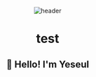 

<div align ='center'>
  
![header](https://capsule-render.vercel.app/api?type=waving&color=gradient&height=260&section=header&text=On%20your%20Marks,%20Get%20Set,%20Go!&fontSize=50&fontAlignY=38&desc=출발선%20앞의%20준비된%20마음가짐,%20떨림,%20설렘을%20가진%20개발자&descAlignY=55&descAlign=58)

<h1>test</h1>
  
<div>
  
  ## :raised_hands: Hello! I'm Yeseul
  
</div>
  
</div>

